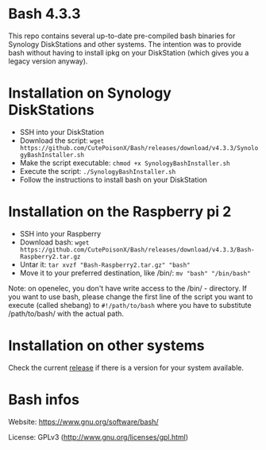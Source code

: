 # Bash 4.3.3
This repo contains several up-to-date pre-compiled bash binaries for Synology DiskStations and other systems. The intention was to provide bash without having to install ipkg on your DiskStation (which gives you a legacy version anyway).

# Installation on Synology DiskStations

* SSH into your DiskStation
* Download the script: `wget https://github.com/CutePoisonX/Bash/releases/download/v4.3.3/SynologyBashInstaller.sh`
* Make the script executable: `chmod +x SynologyBashInstaller.sh`
* Execute the script: `./SynologyBashInstaller.sh`
* Follow the instructions to install bash on your DiskStation

# Installation on the Raspberry pi 2
* SSH into your Raspberry
* Download bash: `wget https://github.com/CutePoisonX/Bash/releases/download/v4.3.3/Bash-Raspberry2.tar.gz`
* Untar it: `tar xvzf "Bash-Raspberry2.tar.gz" "bash"`
* Move it to your preferred destination, like /bin/: `mv "bash" "/bin/bash"`

Note: on openelec, you don't have write access to the /bin/ - directory. If you want to use bash, please change the first line of the script you want to execute (called shebang) to `#!/path/to/bash` where you have to substitute /path/to/bash/ with the actual path.

# Installation on other systems
Check the current [release](https://github.com/CutePoisonX/Bash/releases) if there is a version for your system available.

# Bash infos
Website: https://www.gnu.org/software/bash/

License: GPLv3 (http://www.gnu.org/licenses/gpl.html)


